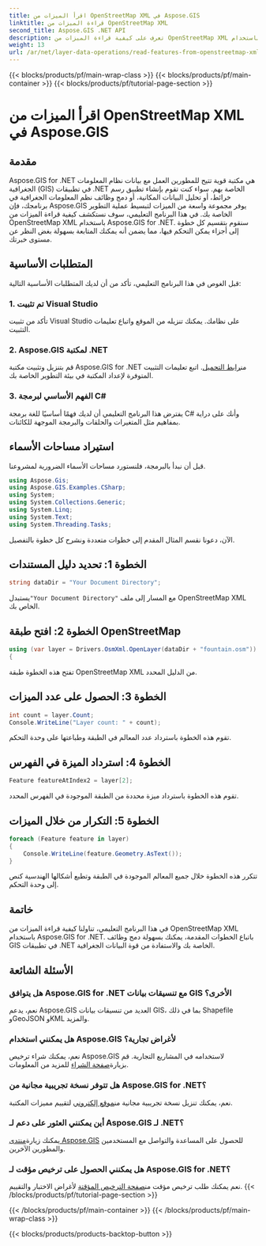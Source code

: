 ```yaml
---
title: اقرأ الميزات من OpenStreetMap XML في Aspose.GIS
linktitle: قراءة الميزات من OpenStreetMap XML
second_title: Aspose.GIS .NET API
description: تعرف على كيفية قراءة الميزات من OpenStreetMap XML باستخدام Aspose.GIS لـ .NET. برنامج تعليمي خطوة بخطوة مع أمثلة التعليمات البرمجية.
weight: 13
url: /ar/net/layer-data-operations/read-features-from-openstreetmap-xml/
---
```


{{< blocks/products/pf/main-wrap-class >}}
{{< blocks/products/pf/main-container >}}
{{< blocks/products/pf/tutorial-page-section >}}

# اقرأ الميزات من OpenStreetMap XML في Aspose.GIS

## مقدمة
Aspose.GIS for .NET هي مكتبة قوية تتيح للمطورين العمل مع بيانات نظام المعلومات الجغرافية (GIS) في تطبيقات .NET الخاصة بهم. سواء كنت تقوم بإنشاء تطبيق رسم خرائط، أو تحليل البيانات المكانية، أو دمج وظائف نظم المعلومات الجغرافية في برنامجك، فإن Aspose.GIS يوفر مجموعة واسعة من الميزات لتبسيط عملية التطوير الخاصة بك.
في هذا البرنامج التعليمي، سوف نستكشف كيفية قراءة الميزات من OpenStreetMap XML باستخدام Aspose.GIS for .NET. سنقوم بتقسيم كل خطوة إلى أجزاء يمكن التحكم فيها، مما يضمن أنه يمكنك المتابعة بسهولة بغض النظر عن مستوى خبرتك.
## المتطلبات الأساسية
قبل الغوص في هذا البرنامج التعليمي، تأكد من أن لديك المتطلبات الأساسية التالية:
### 1. تم تثبيت Visual Studio
تأكد من تثبيت Visual Studio على نظامك. يمكنك تنزيله من الموقع واتباع تعليمات التثبيت.
### 2. Aspose.GIS لمكتبة .NET
 قم بتنزيل وتثبيت مكتبة Aspose.GIS for .NET من[رابط التحميل](https://releases.aspose.com/gis/net/). اتبع تعليمات التثبيت المتوفرة لإعداد المكتبة في بيئة التطوير الخاصة بك.
### 3. الفهم الأساسي لبرمجة C#
يفترض هذا البرنامج التعليمي أن لديك فهمًا أساسيًا للغة برمجة C# وأنك على دراية بمفاهيم مثل المتغيرات والحلقات والبرمجة الموجهة للكائنات.
## استيراد مساحات الأسماء
قبل أن نبدأ بالبرمجة، فلنستورد مساحات الأسماء الضرورية لمشروعنا.

```csharp
using Aspose.Gis;
using Aspose.GIS.Examples.CSharp;
using System;
using System.Collections.Generic;
using System.Linq;
using System.Text;
using System.Threading.Tasks;
```

الآن، دعونا نقسم المثال المقدم إلى خطوات متعددة ونشرح كل خطوة بالتفصيل.
## الخطوة 1: تحديد دليل المستندات
```csharp
string dataDir = "Your Document Directory";
```
 يستبدل`"Your Document Directory"` مع المسار إلى ملف OpenStreetMap XML الخاص بك.
## الخطوة 2: افتح طبقة OpenStreetMap
```csharp
using (var layer = Drivers.OsmXml.OpenLayer(dataDir + "fountain.osm"))
{
```
تفتح هذه الخطوة طبقة OpenStreetMap XML من الدليل المحدد.
## الخطوة 3: الحصول على عدد الميزات
```csharp
int count = layer.Count;
Console.WriteLine("Layer count: " + count);
```
تقوم هذه الخطوة باسترداد عدد المعالم في الطبقة وطباعتها على وحدة التحكم.
## الخطوة 4: استرداد الميزة في الفهرس
```csharp
Feature featureAtIndex2 = layer[2];
```
تقوم هذه الخطوة باسترداد ميزة محددة من الطبقة الموجودة في الفهرس المحدد.
## الخطوة 5: التكرار من خلال الميزات
```csharp
foreach (Feature feature in layer)
{
    Console.WriteLine(feature.Geometry.AsText());
}
```
تتكرر هذه الخطوة خلال جميع المعالم الموجودة في الطبقة وتطبع أشكالها الهندسية كنص إلى وحدة التحكم.
## خاتمة
في هذا البرنامج التعليمي، تناولنا كيفية قراءة الميزات من OpenStreetMap XML باستخدام Aspose.GIS for .NET. باتباع الخطوات المقدمة، يمكنك بسهولة دمج وظائف GIS في تطبيقات .NET الخاصة بك والاستفادة من قوة البيانات الجغرافية.
## الأسئلة الشائعة
### هل يتوافق Aspose.GIS for .NET مع تنسيقات بيانات GIS الأخرى؟
نعم، يدعم Aspose.GIS العديد من تنسيقات بيانات GIS، بما في ذلك Shapefile وGeoJSON وKML والمزيد.
### هل يمكنني استخدام Aspose.GIS لأغراض تجارية؟
نعم، يمكنك شراء ترخيص Aspose.GIS لاستخدامه في المشاريع التجارية. قم بزيارة[صفحة الشراء](https://purchase.aspose.com/buy) للمزيد من المعلومات.
### هل تتوفر نسخة تجريبية مجانية من Aspose.GIS for .NET؟
 نعم، يمكنك تنزيل نسخة تجريبية مجانية من[موقع إلكتروني](https://releases.aspose.com/) لتقييم مميزات المكتبة.
### أين يمكنني العثور على دعم لـ Aspose.GIS لـ .NET؟
 يمكنك زيارة[منتدى Aspose.GIS](https://forum.aspose.com/c/gis/33) للحصول على المساعدة والتواصل مع المستخدمين والمطورين الآخرين.
### هل يمكنني الحصول على ترخيص مؤقت لـ Aspose.GIS for .NET؟
 نعم يمكنك طلب ترخيص مؤقت من[صفحة الترخيص المؤقتة](https://purchase.aspose.com/temporary-license/) لأغراض الاختبار والتقييم.
{{< /blocks/products/pf/tutorial-page-section >}}

{{< /blocks/products/pf/main-container >}}
{{< /blocks/products/pf/main-wrap-class >}}

{{< blocks/products/products-backtop-button >}}
